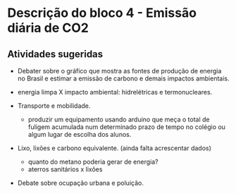 # Descrição do bloco 4 - Emissão diária de CO2

## Atividades sugeridas

* Debater sobre o gráfico que mostra as fontes de produção de energia no Brasil e estimar a emissão de carbono e demais impactos ambientais.

* energia limpa X impacto ambiental: hidrelétricas e termonucleares.

* Transporte e mobilidade.
    - produzir um equipamento usando arduino que meça o total de fuligem acumulada num determinado prazo de tempo no colégio ou algum lugar de escolha dos alunos.

* Lixo, lixões e carbono equivalente. (ainda falta acrescentar dados)
    - quanto do metano poderia gerar de energia?
    - aterros sanitários x lixões

* Debate sobre ocupação urbana e poluição.
